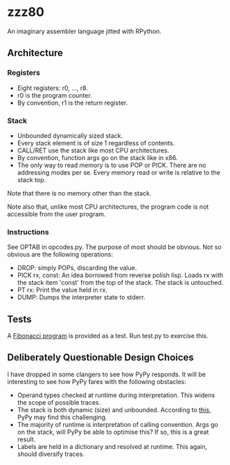 # zzz80

An imaginary assembler language jitted with RPython.

## Architecture

### Registers

- Eight registers: r0, ..., r8.
- r0 is the program counter.
- By convention, r1 is the return register.

### Stack

- Unbounded dynamically sized stack.
- Every stack element is of size 1 regardless of contents.
- CALL/RET use the stack like most CPU architectures.
- By convention, function args go on the stack like in x86.
- The only way to read memory is to use POP or PICK. There are no
  addressing modes per se. Every memory read or write is relative to
  the stack top.

Note that there is no memory other than the stack.

Note also that, unlike most CPU architectures, the program code is not
accessible from the user program.

### Instructions

See OPTAB in opcodes.py. The purpose of most should be obvious.  Not so
obvious are the following operations:

- DROP: simply POPs, discarding the value.
- PICK rx, const: An idea borrowed from reverse polish lisp. Loads rx
  with the stack item 'const' from the top of the stack. The stack is
  untouched.
- PT rx: Print the value held in rx.
- DUMP: Dumps the interpreter state to stderr.

## Tests

A [Fibonacci program](examples/fib.zzz) is provided as a test. Run
test.py to exercise this.

## Deliberately Questionable Design Choices

I have dropped in some clangers to see how PyPy responds. It will be
interesting to see how PyPy fares with the following obstacles:

- Operand types checked at runtime during interpretation. This widens the scope of possible traces.
- The stack is both dynamic (size) and unbounded. According to
  [this](http://tratt.net/laurie/tech_articles/articles/fast_enough_vms_in_fast_enough_time),
  PyPy may find this challenging.
- The majority of runtime is interpretation of calling convention. Args
  go on the stack, will PyPy be able to optimise this? If so, this is a
great result.
- Labels are held in a dictionary and resolved at runtime. This again,
  should diversify traces.
